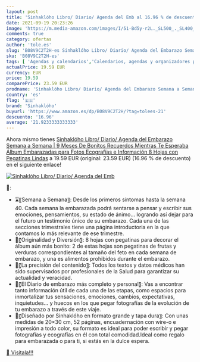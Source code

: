 ```yaml
---
layout: post
title: 'Sinhaklóho Libro/ Diario/ Agenda del Emb al 16.96 % de descuento'
date: 2021-09-19 20:23:26
image: 'https://m.media-amazon.com/images/I/51-Bd5y-r2L._SL500_._SL400_.jpg'
comments: true
category: ofertas
author: 'tole.es'
slug: 'B08V9C2T2H-es Sinhaklóho Libro/ Diario/ Agenda del Embarazo Semana a...'
sku: 'B08V9C2T2H-es'
tags: [ 'Agendas y calendarios','Calendarios, agendas y organizadores personales','Oficina y papelería','embarazo','sinhaklóho', ]
actualPrice: 19.59 EUR
currency: EUR
price: 19.59
comparePrice: 23.59 EUR
prodname: 'Sinhaklóho Libro/ Diario/ Agenda del Embarazo Semana a Semana | 9 Meses De Bonitos Recuerdos Mientras Te Esperaba  Álbum Embarazadas para Fotos  Ecografías e Información  8 Hojas con Pegatinas Lindas'
country: 'es'
flag: '🇪🇸'
brand: 'Sinhaklóho'
buyurl: 'https://www.amazon.es/dp/B08V9C2T2H/?tag=tolees-21'
descuento: '16.96'
average: '21.9233333333333'
---
```


Ahora mismo tienes [Sinhaklóho Libro/ Diario/ Agenda del Embarazo Semana a Semana | 9 Meses De Bonitos Recuerdos Mientras Te Esperaba  Álbum Embarazadas para Fotos  Ecografías e Información  8 Hojas con Pegatinas Lindas](https://www.amazon.es/dp/B08V9C2T2H/?tag=tolees-21) a 19.59 EUR (original: 23.59 EUR) (16.96 %  de descuento) en el siguiente enlace!

[![Sinhaklóho Libro/ Diario/ Agenda del Emb](https://m.media-amazon.com/images/I/51-Bd5y-r2L._SL500_._SL400_.jpg)](https://www.amazon.es/dp/B08V9C2T2H/?tag=tolees-21)

🔎:

- ⌛〖Semana a Semana〗: Desde los primeros síntomas hasta la semana 40. Cada semana la embarazada podrá sentarse a pensar y escribir sus emociones, pensamientos, su estado de ánimo… logrando así dejar para el futuro un testimonio único de su embarazo. Cada una de las secciones trimestrales tiene una página introductoria en la que contamos lo más relevante de ese trimestre.
- 🎈〖Originalidad y Diversión〗: 8 hojas con pegatinas para decorar el álbum aún más bonito: 2 de estas hojas son pegatinas de frutas y verduras correspondientes al tamaño del feto en cada semana de embarazo, y una es alimentos prohibidos durante el embarazo.
- ️🔎〖La precisión del contenido〗: Todos los textos y datos médicos han sido supervisados por profesionales de la Salud para garantizar su actualidad y veracidad.
- 📝〖El Diario de embarazo más completo y personal〗: Vas a encontrar tanto información útil de cada una de las etapas, como espacios para inmortalizar tus sensaciones, emociones, cambios, expectativas, inquietudes… y huecos en los que pegar fotografías de la evolución de tu embarazo a través de este viaje.
- 📔〖Diseñado por Sinhaklóho en formato grande y tapa dura〗: Con unas medidas de 20×30 cm, 52 páginas, encuadernación con wire-o e impresión a todo color, su formato es ideal para poder escribir y pegar fotografías y ecografías en él con total comodidad.Ideal como regalo para embarazada o para ti, si estás en la dulce espera.

[🛒 Visítala!!!](https://www.amazon.es/dp/B08V9C2T2H/?tag=tolees-21)
